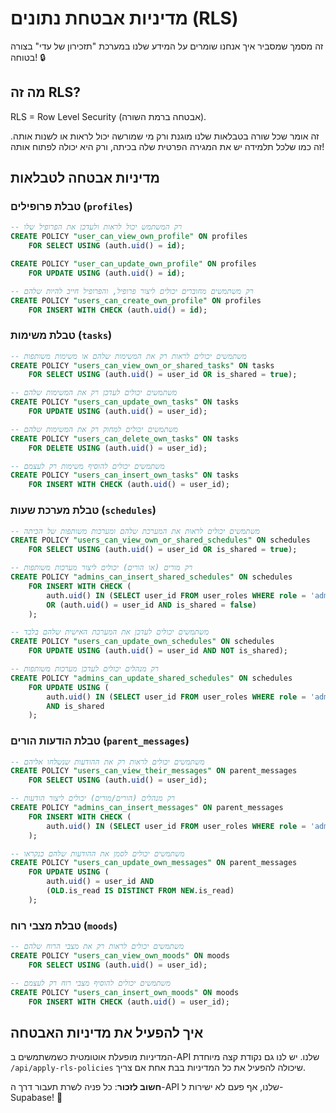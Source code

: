 # מדיניות אבטחת נתונים (RLS)

זה מסמך שמסביר איך אנחנו שומרים על המידע שלנו במערכת "תזכירון של עדי" בצורה בטוחה! 🔒

## מה זה RLS?

RLS = Row Level Security (אבטחה ברמת השורה).

זה אומר שכל שורה בטבלאות שלנו מוגנת ורק מי שמורשה יכול לראות או לשנות אותה. 
זה כמו שלכל תלמידה יש את המגירה הפרטית שלה בכיתה, ורק היא יכולה לפתוח אותה!

## מדיניות אבטחה לטבלאות

### טבלת פרופילים (`profiles`)

```sql
-- רק המשתמש יכול לראות ולעדכן את הפרופיל שלו
CREATE POLICY "user_can_view_own_profile" ON profiles
    FOR SELECT USING (auth.uid() = id);

CREATE POLICY "user_can_update_own_profile" ON profiles
    FOR UPDATE USING (auth.uid() = id);

-- רק משתמשים מחוברים יכולים ליצור פרופיל, והפרופיל חייב להיות שלהם
CREATE POLICY "users_can_create_own_profile" ON profiles
    FOR INSERT WITH CHECK (auth.uid() = id);
```

### טבלת משימות (`tasks`)

```sql
-- משתמשים יכולים לראות רק את המשימות שלהם או משימות משותפות
CREATE POLICY "users_can_view_own_or_shared_tasks" ON tasks
    FOR SELECT USING (auth.uid() = user_id OR is_shared = true);

-- משתמשים יכולים לעדכן רק את המשימות שלהם
CREATE POLICY "users_can_update_own_tasks" ON tasks
    FOR UPDATE USING (auth.uid() = user_id);

-- משתמשים יכולים למחוק רק את המשימות שלהם
CREATE POLICY "users_can_delete_own_tasks" ON tasks
    FOR DELETE USING (auth.uid() = user_id);

-- משתמשים יכולים להוסיף משימות רק לעצמם
CREATE POLICY "users_can_insert_own_tasks" ON tasks
    FOR INSERT WITH CHECK (auth.uid() = user_id);
```

### טבלת מערכת שעות (`schedules`)

```sql
-- משתמשים יכולים לראות את המערכת שלהם ומערכות משותפות של הכיתה
CREATE POLICY "users_can_view_own_or_shared_schedules" ON schedules
    FOR SELECT USING (auth.uid() = user_id OR is_shared = true);

-- רק מורים (או הורים) יכולים ליצור מערכות משותפות
CREATE POLICY "admins_can_insert_shared_schedules" ON schedules
    FOR INSERT WITH CHECK (
        auth.uid() IN (SELECT user_id FROM user_roles WHERE role = 'admin')
        OR (auth.uid() = user_id AND is_shared = false)
    );

-- משתמשים יכולים לעדכן את המערכת האישית שלהם בלבד
CREATE POLICY "users_can_update_own_schedules" ON schedules
    FOR UPDATE USING (auth.uid() = user_id AND NOT is_shared);

-- רק מנהלים יכולים לעדכן מערכות משותפות
CREATE POLICY "admins_can_update_shared_schedules" ON schedules
    FOR UPDATE USING (
        auth.uid() IN (SELECT user_id FROM user_roles WHERE role = 'admin')
        AND is_shared
    );
```

### טבלת הודעות הורים (`parent_messages`)

```sql
-- משתמשים יכולים לראות רק את ההודעות שנשלחו אליהם
CREATE POLICY "users_can_view_their_messages" ON parent_messages
    FOR SELECT USING (auth.uid() = user_id);

-- רק מנהלים (הורים/מורים) יכולים ליצור הודעות
CREATE POLICY "admins_can_insert_messages" ON parent_messages
    FOR INSERT WITH CHECK (
        auth.uid() IN (SELECT user_id FROM user_roles WHERE role = 'admin')
    );

-- משתמשים יכולים לסמן את ההודעות שלהם כנקראו
CREATE POLICY "users_can_update_own_messages" ON parent_messages
    FOR UPDATE USING (
        auth.uid() = user_id AND 
        (OLD.is_read IS DISTINCT FROM NEW.is_read)
    );
```

### טבלת מצבי רוח (`moods`)

```sql
-- משתמשים יכולים לראות רק את מצבי הרוח שלהם
CREATE POLICY "users_can_view_own_moods" ON moods
    FOR SELECT USING (auth.uid() = user_id);

-- משתמשים יכולים להוסיף מצבי רוח רק לעצמם
CREATE POLICY "users_can_insert_own_moods" ON moods
    FOR INSERT WITH CHECK (auth.uid() = user_id);
```

## איך להפעיל את מדיניות האבטחה

המדיניות מופעלת אוטומטית כשמשתמשים ב-API שלנו. יש לנו גם נקודת קצה מיוחדת `/api/apply-rls-policies` שיכולה להפעיל את כל המדיניות בבת אחת אם צריך.

**חשוב לזכור**: כל פניה לשרת תעבור דרך ה-API שלנו, אף פעם לא ישירות ל-Supabase! 🚫 